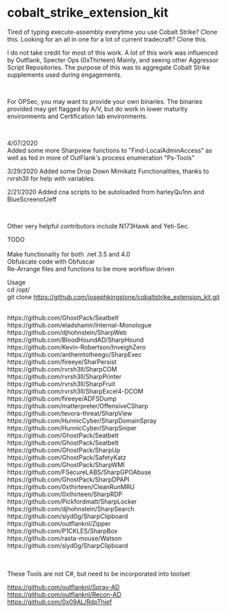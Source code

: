 # cobalt_strike_extension_kit
Tired of typing execute-assembly everytime you use Cobalt Strike?  Clone this. Looking for an all in one for a lot of current tradecraft?  Clone this. <br>

I do not take credit for most of this work.  A lot of this work was influenced by Outflank, Specter Ops (0xThirteen) Mainly, and seeing other Aggressor Script Repositories.  The purpose of this was to aggregate Cobalt Strike supplements used during engagements. <br>

<br>

For OPSec, you may want to provide your own binaries.  The binaries provided may get flagged by A/V, but do work in lower maturity environments and Certification lab environments.
<br>

<br>

4/07/2020
<br>
Added some more Sharpview functions to "Find-LocalAdminAccess" as well as fed in more of OutFlank's process enumeration "Ps-Tools"
<br>

3/29/2020
Added some Drop Down Mimikatz Functionalities, thanks to rvrsh3ll for help with variables.
<br>

2/21/2020
Added cna scripts to be autoloaded from harleyQu1nn and BlueScreenofJeff

<br>

Other very helpful contributors include N173Hawk and Yeti-Sec.

TODO <br>
<br>
Make functionality for both .net 3.5 and 4.0
<br>
Obfuscate code with Obfuscar
<br>
Re-Arrange files and functions to be more workflow driven


Usage <br>
cd /opt/ <br>
git clone https://github.com/josephkingstone/cobaltstrike_extension_kit.git <br>


<br>
https://github.com/GhostPack/Seatbelt <br>
https://github.com/eladshamir/Internal-Monologue <br>
https://github.com/djhohnstein/SharpWeb<br>
https://github.com/BloodHoundAD/SharpHound<br>
https://github.com/Kevin-Robertson/InveighZero<br>
https://github.com/anthemtotheego/SharpExec<br>
https://github.com/fireeye/SharPersist<br>
https://github.com/rvrsh3ll/SharpCOM<br>
https://github.com/rvrsh3ll/SharpPrinter<br>
https://github.com/rvrsh3ll/SharpFruit<br>
https://github.com/rvrsh3ll/SharpExcel4-DCOM<br>
https://github.com/fireeye/ADFSDump<br>
https://github.com/matterpreter/OffensiveCSharp<br>
https://github.com/tevora-threat/SharpView<br>
https://github.com/HunnicCyber/SharpDomainSpray<br>
https://github.com/HunnicCyber/SharpSniper<br>
https://github.com/GhostPack/Seatbelt<br>
https://github.com/GhostPack/Seatbelt<br>
https://github.com/GhostPack/SharpUp<br>
https://github.com/GhostPack/SafetyKatz<br>
https://github.com/GhostPack/SharpWMI<br>
https://github.com/FSecureLABS/SharpGPOAbuse<br>
https://github.com/GhostPack/SharpDPAPI<br>
https://github.com/0xthirteen/CleanRunMRU<br>
https://github.com/0xthirteen/SharpRDP<br>
https://github.com/Pickfordmatt/SharpLocker<br>
https://github.com/djhohnstein/SharpSearch<br>
https://github.com/slyd0g/SharpClipboard<br>
https://github.com/outflanknl/Zipper<br>
https://github.com/P1CKLES/SharpBox<br>
https://github.com/rasta-mouse/Watson<br>
https://github.com/slyd0g/SharpClipboard <br>
<br>
<br>

These Tools are not C#, but need to be incorporated into toolset<br>

https://github.com/outflanknl/Spray-AD<br>
https://github.com/outflanknl/Recon-AD<br>
https://github.com/0x09AL/RdpThief<br>
